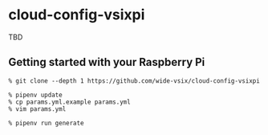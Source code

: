 # cloud-config-vsixpi
TBD

## Getting started with your Raspberry Pi

```
% git clone --depth 1 https://github.com/wide-vsix/cloud-config-vsixpi
```

```
% pipenv update
% cp params.yml.example params.yml
% vim params.yml
```

```
% pipenv run generate
```
